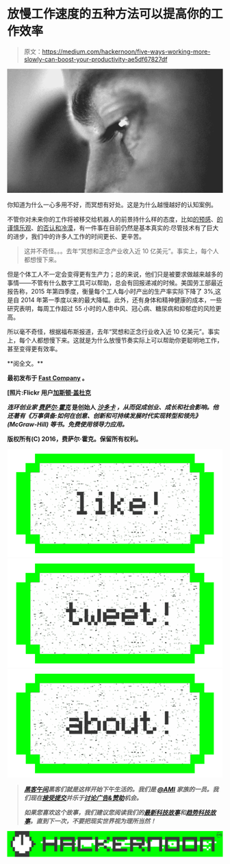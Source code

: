 # 放慢工作速度的五种方法可以提高你的工作效率

> 原文：<https://medium.com/hackernoon/five-ways-working-more-slowly-can-boost-your-productivity-ae5df67827df>

![](img/7844b6601294276e192c28d8aba2fb34.png)

你知道为什么一心多用不好，而冥想有好处。这是为什么越慢越好的认知案例。

不管你对未来你的工作将被移交给机器人的前景持什么样的态度，比如[的预感](http://www.fastcompany.com/3050757/the-future-of-work/how-to-plan-now-for-tomorrows-robotic-workforce)、[的谨慎乐观](http://www.fastcompany.com/3049079/the-future-of-work/robots-might-take-your-job-but-heres-why-you-shouldnt-worry)、[的否认和冷漠](http://www.fastcompany.com/3057695/the-future-of-work/two-thirds-of-americans-think-robots-will-take-our-jobs-by-2065)，有一件事在目前仍然是基本真实的:尽管技术有了巨大的进步，我们中的许多人工作的时间更长、更辛苦。

> 这并不奇怪。。。去年“冥想和正念产业收入近 10 亿美元”。事实上，每个人都想慢下来。

但是个体工人不一定会变得更有生产力；总的来说，他们只是被要求做越来越多的事情——不管有什么数字工具可以帮助，总会有回报递减的时候。美国劳工部最近报告称，2015 年第四季度，衡量每个工人每小时产出的生产率实际下降了 3%,这是自 2014 年第一季度以来的最大降幅。此外，还有身体和精神健康的成本，一些研究表明，每周工作超过 55 小时的人患中风、冠心病、糖尿病和抑郁症的风险更高。

所以毫不奇怪，根据福布斯报道，去年“冥想和正念行业收入近 10 亿美元”。事实上，每个人都想慢下来。这就是为什么放慢节奏实际上可以帮助你更聪明地工作，甚至变得更有效率。

[](http://faisalhoque.com/2016/03/18/five-ways-working-more-slowly-can-boost-your-productivity/.)**阅全文。**

**最初发布于 [Fast Company](https://medium.com/u/ada2289350de?source=post_page-----ae5df67827df--------------------------------) 。**

**[照片:Flickr 用户[加斯顿·盖杜克](https://www.flickr.com/photos/ggaiduk/14133436055/)**

***连环创业家* [*费萨尔·霍克*](http://www.fastcompany.com/user/faisal-hoque) 是创始人 [*沙多卡*](http://www.shadoka.com/) *，从而促成创业、成长和社会影响。他还著有《万事俱备:如何在创意、创新和可持续发展时代实现转型和领先》(McGraw-Hill)* *等书。免费使用[](http://app.everythingconnectsthebook.com/login.php)**领导力应用。*****

****版权所有(C) 2016，费萨尔·霍克。保留所有权利。****

***[![](img/50ef4044ecd4e250b5d50f368b775d38.png)](http://bit.ly/HackernoonFB)******[![](img/979d9a46439d5aebbdcdca574e21dc81.png)](https://goo.gl/k7XYbx)******[![](img/2930ba6bd2c12218fdbbf7e02c8746ff.png)](https://goo.gl/4ofytp)***

> ***[黑客午间](http://bit.ly/Hackernoon)黑客们就是这样开始下午生活的。我们是 [@AMI](http://bit.ly/atAMIatAMI) 家族的一员。我们现在[接受提交](http://bit.ly/hackernoonsubmission)并乐于[讨论广告&赞助](mailto:partners@amipublications.com)机会。***
> 
> ***如果您喜欢这个故事，我们建议您阅读我们的[最新科技故事](http://bit.ly/hackernoonlatestt)和[趋势科技故事](https://hackernoon.com/trending)。直到下一次，不要把现实世界视为理所当然！***

***[![](img/be0ca55ba73a573dce11effb2ee80d56.png)](https://goo.gl/Ahtev1)***
